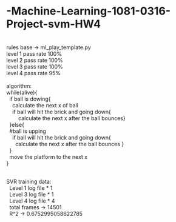 # -Machine-Learning-1081-0316-Project-svm-HW4
<br />
rules base -> ml_play_template.py <br />
level 1 pass rate 100%  <br />
level 2 pass rate 100%  <br />
level 3 pass rate 100%  <br />
level 4 pass rate 95%  <br />
<br />
algorithm:  <br />
while(alive){  <br />
&nbsp;&nbsp;if ball is dowing{  <br />
&nbsp;&nbsp;&nbsp;&nbsp;calculate the next x of ball  <br />
&nbsp;&nbsp;&nbsp;&nbsp;if ball will hit the brick and going down{  <br />
&nbsp;&nbsp;&nbsp;&nbsp;&nbsp;&nbsp;&nbsp;&nbsp;calculate the  next x after the ball bounces}  <br />
&nbsp;&nbsp;}else{  <br />
&nbsp;&nbsp;#ball is upping  <br />
&nbsp;&nbsp;&nbsp;&nbsp;if ball will hit the brick and going down{  <br />
&nbsp;&nbsp;&nbsp;&nbsp;&nbsp;&nbsp;calculate the  next x after the ball bounces }
 <br />&nbsp;&nbsp;}
  <br />
 &nbsp;&nbsp;move the platform to the next x   <br />
}
<br />
<br />

SVR training data: <br />
&nbsp;&nbsp;Level 1 log file * 1 <br />
&nbsp;&nbsp;Level 3 log file * 1 <br />
&nbsp;&nbsp;Level 4 log file * 4 <br />
&nbsp;&nbsp;total frames -> 14501 <br />
&nbsp;&nbsp;R^2 -> 0.6752995058622785 <br />
